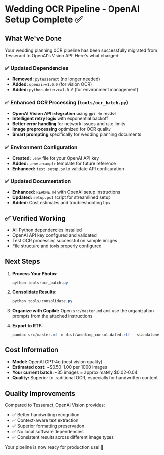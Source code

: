 # Wedding OCR Pipeline - OpenAI Setup Complete ✅

## What We've Done

Your wedding planning OCR pipeline has been successfully migrated from Tesseract to OpenAI's Vision API! Here's what changed:

### ✅ Updated Dependencies
- **Removed:** `pytesseract` (no longer needed)
- **Added:** `openai>=1.0.0` (for vision OCR)
- **Added:** `python-dotenv>=1.0.0` (for environment management)

### ✅ Enhanced OCR Processing (`tools/ocr_batch.py`)
- **OpenAI Vision API integration** using `gpt-4o` model
- **Intelligent retry logic** with exponential backoff
- **Better error handling** for network issues and rate limits
- **Image preprocessing** optimized for OCR quality
- **Smart prompting** specifically for wedding planning documents

### ✅ Environment Configuration
- **Created:** `.env` file for your OpenAI API key
- **Added:** `.env.example` template for future reference
- **Enhanced:** `test_setup.py` to validate API configuration

### ✅ Updated Documentation
- **Enhanced:** `README.md` with OpenAI setup instructions
- **Updated:** `setup.ps1` script for streamlined setup
- **Added:** Cost estimates and troubleshooting tips

## ✅ Verified Working
- All Python dependencies installed
- OpenAI API key configured and validated
- Test OCR processing successful on sample images
- File structure and tools properly configured

## Next Steps

1. **Process Your Photos:**
   ```powershell
   python tools/ocr_batch.py
   ```

2. **Consolidate Results:**
   ```powershell
   python tools/consolidate.py
   ```

3. **Organize with Copilot:**
   Open `src/master.md` and use the organization prompts from the attached instructions

4. **Export to RTF:**
   ```powershell
   pandoc src/master.md -o dist/wedding_consolidated.rtf --standalone
   ```

## Cost Information

- **Model:** OpenAI GPT-4o (best vision quality)
- **Estimated cost:** ~$0.50-1.00 per 1000 images
- **Your current batch:** ~35 images = approximately $0.02-0.04
- **Quality:** Superior to traditional OCR, especially for handwritten content

## Quality Improvements

Compared to Tesseract, OpenAI Vision provides:
- ✅ Better handwriting recognition
- ✅ Context-aware text extraction
- ✅ Superior formatting preservation
- ✅ No local software dependencies
- ✅ Consistent results across different image types

Your pipeline is now ready for production use! 🎉